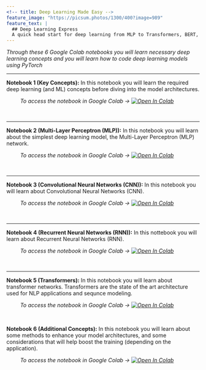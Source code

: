 ```yaml
---
<!-- title: Deep Learning Made Easy -->
feature_image: "https://picsum.photos/1300/400?image=989"
feature_text: |
  ## Deep Learning Express
  A quick head start for deep learning from MLP to Transformers, BERT, and GPT-2
---
```


<p><em>Through these 6 Google Colab notebooks you will learn necessary deep learning concepts and you will learn how to code deep learning models using PyTorch</em></p>

<hr>

<p><b>Notebook 1 (Key Concepts):</b> In this notebook you will learn the required deep learning (and ML) concepts before diving into the model architectures.</p>

  <p><em> &emsp; &emsp; To access the notebook in Google Colab <span>&#8594;</span>
    <a href="https://colab.research.google.com/drive/1n0r1hAhpwdl8y68NunA2fxIRDyjBQJTF?usp=sharing">
      <img src="https://colab.research.google.com/assets/colab-badge.svg" alt="Open In Colab"/>
    </a>
  </em></p>
  <br/>
  
 <hr>
 
<p><b>Notebook 2 (Multi-Layer Perceptron (MLP)):</b> In this notebook you will learn about the simplest deep learning model, the Multi-Layer Perceptron (MLP) network.</p>

  <p><em> &emsp; &emsp; To access the notebook in Google Colab <span>&#8594;</span>
    <a href="https://colab.research.google.com/drive/1AGhp2rOU9_zo6mRwifNUSmbLfxKAqkSn?usp=sharing">
      <img src="https://colab.research.google.com/assets/colab-badge.svg" alt="Open In Colab"/>
    </a>
  </em></p>
  <br/>
<hr>
<p><b>Notebook 3 (Convolutional Neural Networks (CNN)):</b> In this notebook you will learn about Convolutional Neural Networks (CNN).</p> 

  <p><em> &emsp; &emsp; To access the notebook in Google Colab <span>&#8594;</span>
    <a href="https://colab.research.google.com/drive/1IRWaOw-7Z9VCi20udvHaKggfbxQzH1Yz?usp=sharing">
      <img src="https://colab.research.google.com/assets/colab-badge.svg" alt="Open In Colab"/>
    </a>
  </em></p>
  <br/>
  <hr>
<p><b>Notebook 4 (Recurrent Neural Networks (RNN)):</b> In this nottebook you will learn about Recurrent Neural Networks (RNN).</p>

  <p><em> &emsp; &emsp; To access the notebook in Google Colab <span>&#8594;</span>
    <a href="https://colab.research.google.com/drive/12J34g2SyM-pT_vrabgQQBt_dH8Bcxu9D?usp=sharing">
      <img src="https://colab.research.google.com/assets/colab-badge.svg" alt="Open In Colab"/>
    </a>
  </em></p>
  <br/>
<hr>
<p><b>Notebook 5 (Transformers):</b> In this notebook you will learn about transformer networks. Transformers are the state of the art architecture used for NLP applications and sequnce modeling.</p>

  <p><em> &emsp; &emsp; To access the notebook in Google Colab <span>&#8594;</span>
    <a href="https://colab.research.google.com/drive/1UYds1QPchIe3VfvYSk68JgmQE_3wgC6l?usp=sharing">
      <img src="https://colab.research.google.com/assets/colab-badge.svg" alt="Open In Colab"/>
    </a>
  </em></p>
  <br/>
  
<p><b>Notebook 6 (Additional Concepts):</b> In this notebook you will learn about some methods to enhance your model architectures, and some considerations that will help boost the training (depending on the application).</p>

  <p><em> &emsp; &emsp; To access the notebook in Google Colab <span>&#8594;</span>
    <a href="https://colab.research.google.com/drive/1MUoHtdoo2IiXkYuOO0JqM4LP8ZpeL5N7?usp=sharing">
      <img src="https://colab.research.google.com/assets/colab-badge.svg" alt="Open In Colab"/>
    </a>
  </em></p>
  <br/>
